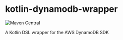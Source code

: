 # kotlin-dynamodb-wrapper

![Maven Central](https://img.shields.io/maven-central/v/com.ximedes/kotlin-dynamodb-wrapper.svg)

A Kotlin DSL wrapper for the AWS DynamoDB SDK
